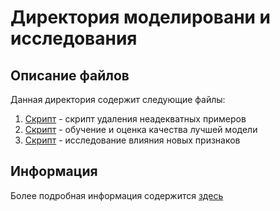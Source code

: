 # Директория моделировани и исследования
## Описание файлов
Данная директория содержит следующие файлы:
1. [Скрипт](https://github.com/Daniil-Solo/Avito-analytics/tree/main/Modelling/1_Removing_bad_examples.ipynb) - скрипт удаления неадекватных примеров
2. [Скрипт](https://github.com/Daniil-Solo/Avito-analytics/tree/main/Modelling/) - обучение и оценка качества лучшей модели
3. [Скрипт](https://github.com/Daniil-Solo/Avito-analytics/tree/main/Modelling/) - исследование влияния новых признаков
## Информация
Более подробная информация содержится [здесь](https://github.com/Daniil-Solo/Avito-analytics/blob/main/README.md) 